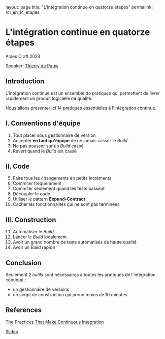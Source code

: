 layout: page
title: "L'intégration continue en quatorze étapes"
permalink: /ci_en_14_etapes

# L'intégration continue en quatorze étapes

Alpes Craft 2023

Speaker: [Thierry de Pauw](https://thinkinglabs.io/index.html)

## Introduction

L'intégration continue est un ensemble de pratiques qui permettent de livrer rapidement un produit logicielle de qualité.

Nous allons présenter ici 14 pratiques essentielles à l'intégration continue.

## I. Conventions d'équipe

01. Tout placer sous gestionnaire de version
02. Accepter **en tant qu'équipe** de ne jamais casser le _Build_
03. Ne pas pousser sur un _Build_ cassé
04. Revert quand le _Build_ est cassé

## II. Code

05. Faire tous les changements en petits incréments
06. Commiter fréquemment
07. Commiter seulement quand les tests passent
08. Découpler le code
09. Utiliser le pattern **Expand-Contract**
10. Cacher les fonctionnalités qui ne sont pas terminées

## III. Construction

11. Automatiser le _Build_
12. Lancer le _Build_ localement
13. Avoir un grand nombre de tests automatisés de haute qualité
14. Avoir un _Build_ rapide

## Conclusion

Seulement 2 _outils_ sont nécessaires à toutes les pratiques de l'intégration continue :

- un gestionnaire de versions
- un script de construction qui prend moins de 10 minutes

## References

[The Practices That Make Continuous Integration](https://thinkinglabs.io/talks/2022/08/26/the-practices-that-make-continuous-integration.html)

[Slides](https://speakerdeck.com/tdpauw/the-practices-that-make-continuous-integration)
